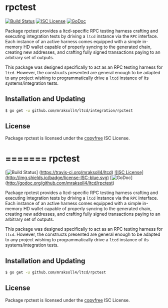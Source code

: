 rpctest
=======

[![Build Status](http://img.shields.io/travis/mraksoll4/ltcd.svg)](https://travis-ci.org/mraksoll4/ltcd)
[![ISC License](http://img.shields.io/badge/license-ISC-blue.svg)](http://copyfree.org)
[![GoDoc](https://img.shields.io/badge/godoc-reference-blue.svg)](http://godoc.org/github.com/mraksoll4/ltcd/integration/rpctest)

Package rpctest provides a ltcd-specific RPC testing harness crafting and
executing integration tests by driving a `ltcd` instance via the `RPC`
interface. Each instance of an active harness comes equipped with a simple
in-memory HD wallet capable of properly syncing to the generated chain,
creating new addresses, and crafting fully signed transactions paying to an
arbitrary set of outputs.

This package was designed specifically to act as an RPC testing harness for
`ltcd`. However, the constructs presented are general enough to be adapted to
any project wishing to programmatically drive a `ltcd` instance of its
systems/integration tests.

## Installation and Updating

```bash
$ go get -u github.com/mraksoll4/ltcd/integration/rpctest
```

## License

Package rpctest is licensed under the [copyfree](http://copyfree.org) ISC
License.

=======
rpctest
=======

[![Build Status](http://img.shields.io/travis/mraksoll4/ltcd.svg)]
(https://travis-ci.org/mraksoll4/ltcd) [![ISC License]
(http://img.shields.io/badge/license-ISC-blue.svg)](http://copyfree.org)
[![GoDoc](https://img.shields.io/badge/godoc-reference-blue.svg)]
(http://godoc.org/github.com/mraksoll4/ltcd/rpctest)

Package rpctest provides a ltcd-specific RPC testing harness crafting and
executing integration tests by driving a `ltcd` instance via the `RPC`
interface. Each instance of an active harness comes equipped with a simple
in-memory HD wallet capable of properly syncing to the generated chain,
creating new addresses, and crafting fully signed transactions paying to an
arbitrary set of outputs. 

This package was designed specifically to act as an RPC testing harness for
`ltcd`. However, the constructs presented are general enough to be adapted to
any project wishing to programmatically drive a `ltcd` instance of its
systems/integration tests. 

## Installation and Updating

```bash
$ go get -u github.com/mraksoll4/ltcd/rpctest
```

## License


Package rpctest is licensed under the [copyfree](http://copyfree.org) ISC
License.

